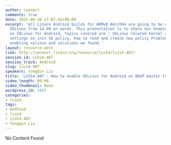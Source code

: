 ```yaml
---
author: connect
comments: true
date: 2015-06-30 17:07:52+00:00
excerpt: 'All Linaro Android builds for ARMv8 AArch64 are going to be enabled for
  SELinux from 14.08 on wards. This presentation is to share our knowledge and understanding
  on SELinux for Android, topics covered are : SELinux related kernel configs SELinux
  settings on init SE policy, how to read and create new policy Problems we met when
  enabling selinux and solutions we found.'
layout: resource-post
link: http://connect.linaro.org/resource/lcu14/lcu14-407/
session_id: LCU14-407
session_track: Android
slug: lcu14-407
speakers: YongQin Liu
title: 'LCU14-407 : How to enable SELinux for Android on AOSP master for ARMv8'
video_length: 00:00
video_thumbnail: None
wordpress_id: 1557
categories:
- lcu14
tags:
- Android
- lcu14
- LCU14-407
- Yongqin Liu
---
```


No Content Found
